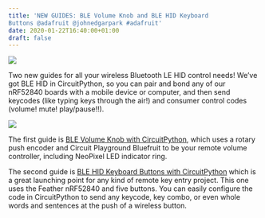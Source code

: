 ```yaml
---
title: 'NEW GUIDES: BLE Volume Knob and BLE HID Keyboard
Buttons @adafruit @johnedgarpark #adafruit'
date: 2020-01-22T16:40:00+01:00
draft: false
---
```


![](https://cdn-blog.adafruit.com/uploads/2020/01/smolvolgizmo.gif)

Two new guides for all your wireless Bluetooth LE HID control needs! We’ve got BLE HID in CircuitPython, so you can pair and bond any of our nRF52840 boards with a mobile device or computer, and then send keycodes (like typing keys through the air!) and consumer control codes (volume! mute! play/pause!!).

![](https://cdn-blog.adafruit.com/uploads/2020/01/smolkeys.gif)

The first guide is [BLE Volume Knob with CircuitPython](https://learn.adafruit.com/bluetooth-le-hid-volume-knob-with-circuitpython/overview), which uses a rotary push encoder and Circuit Playground Bluefruit to be your remote volume controller, including NeoPixel LED indicator ring.

The second guide is [BLE HID Keyboard Buttons with CircuitPython](https://learn.adafruit.com/ble-hid-keyboard-buttons-with-circuitpython/overview) which is a great launching point for any kind of remote key entry project. This one uses the Feather nRF52840 and five buttons. You can easily configure the code in CircuitPython to send any keycode, key combo, or even whole words and sentences at the push of a wireless button.